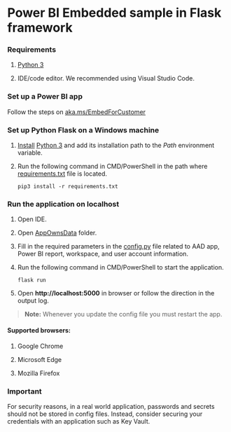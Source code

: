 # Power BI Embedded sample in Flask framework


### Requirements

1. [Python 3](https://www.python.org/downloads/)

2. IDE/code editor. We recommended using Visual Studio Code.


### Set up a Power BI app

Follow the steps on [aka.ms/EmbedForCustomer](https://aka.ms/embedforcustomer)


### Set up Python Flask on a Windows machine

1. [Install](https://docs.python.org/3/using/index.html) [Python 3](https://www.python.org/downloads/) and add its installation path to the *Path* environment variable.

2. Run the following command in CMD/PowerShell in the path where [requirements.txt](./requirements.txt) file is located.<br>

   `pip3 install -r requirements.txt`


### Run the application on localhost

1. Open IDE.

2. Open [AppOwnsData](./AppOwnsData) folder.

3. Fill in the required parameters in the [config.py](./AppOwnsData/config.py) file related to AAD app, Power BI report, workspace, and user account information.

4. Run the following command in CMD/PowerShell to start the application.<br>

   `flask run`


5. Open **http://localhost:5000** in browser or follow the direction in the output log.

> **Note:** Whenever you update the config file you must restart the app.

#### Supported browsers:

1. Google Chrome

2. Microsoft Edge

3. Mozilla Firefox

### Important

For security reasons, in a real world application, passwords and secrets should not be stored in config files. Instead, consider securing your credentials with an application such as Key Vault.
